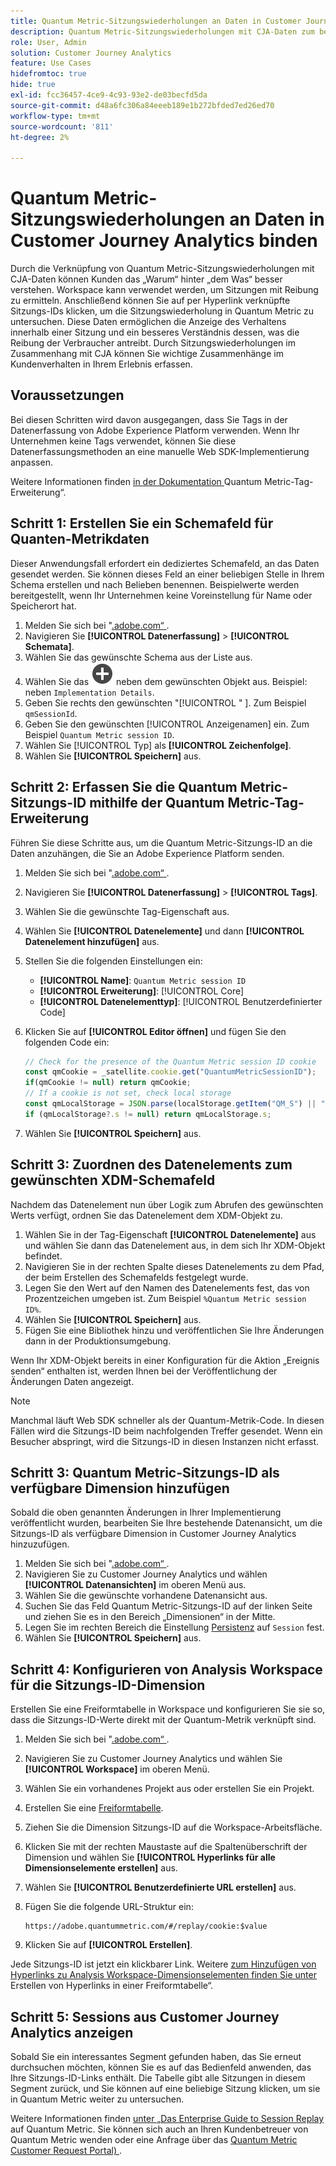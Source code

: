 ```yaml
---
title: Quantum Metric-Sitzungswiederholungen an Daten in Customer Journey Analytics binden
description: Quantum Metric-Sitzungswiederholungen mit CJA-Daten zum besseren Verständnis des „Warum“ hinter „dem Was“.
role: User, Admin
solution: Customer Journey Analytics
feature: Use Cases
hidefromtoc: true
hide: true
exl-id: fcc36457-4ce9-4c93-93e2-de03becfd5da
source-git-commit: d48a6fc306a84eeeb189e1b272bfded7ed26ed70
workflow-type: tm+mt
source-wordcount: '811'
ht-degree: 2%

---
```


# Quantum Metric-Sitzungswiederholungen an Daten in Customer Journey Analytics binden

Durch die Verknüpfung von Quantum Metric-Sitzungswiederholungen mit CJA-Daten können Kunden das „Warum“ hinter „dem Was“ besser verstehen.  Workspace kann verwendet werden, um Sitzungen mit Reibung zu ermitteln. Anschließend können Sie auf per Hyperlink verknüpfte Sitzungs-IDs klicken, um die Sitzungswiederholung in Quantum Metric zu untersuchen.  Diese Daten ermöglichen die Anzeige des Verhaltens innerhalb einer Sitzung und ein besseres Verständnis dessen, was die Reibung der Verbraucher antreibt.  Durch Sitzungswiederholungen im Zusammenhang mit CJA können Sie wichtige Zusammenhänge im Kundenverhalten in Ihrem Erlebnis erfassen.

## Voraussetzungen

Bei diesen Schritten wird davon ausgegangen, dass Sie Tags in der Datenerfassung von Adobe Experience Platform verwenden. Wenn Ihr Unternehmen keine Tags verwendet, können Sie diese Datenerfassungsmethoden an eine manuelle Web SDK-Implementierung anpassen.

Weitere Informationen finden [ in der Dokumentation ](https://experienceleague.adobe.com/en/docs/experience-platform/destinations/catalog/analytics/quantum-metric)Quantum Metric-Tag-Erweiterung“.

## Schritt 1: Erstellen Sie ein Schemafeld für Quanten-Metrikdaten

Dieser Anwendungsfall erfordert ein dediziertes Schemafeld, an das Daten gesendet werden. Sie können dieses Feld an einer beliebigen Stelle in Ihrem Schema erstellen und nach Belieben benennen. Beispielwerte werden bereitgestellt, wenn Ihr Unternehmen keine Voreinstellung für Name oder Speicherort hat.

1. Melden Sie sich bei &quot;[.adobe.com“ ](https://experience.adobe.com).
1. Navigieren Sie **[!UICONTROL Datenerfassung]** > **[!UICONTROL Schemata]**.
1. Wählen Sie das gewünschte Schema aus der Liste aus.
1. Wählen Sie das ![Feldsymbol hinzufügen](/help/assets/icons/AddCircle.svg) neben dem gewünschten Objekt aus. Beispiel: neben `Implementation Details`.
1. Geben Sie rechts den gewünschten &quot;[!UICONTROL &quot; ]. Zum Beispiel `qmSessionId`.
1. Geben Sie den gewünschten [!UICONTROL Anzeigenamen] ein. Zum Beispiel `Quantum Metric session ID`.
1. Wählen Sie [!UICONTROL Typ] als **[!UICONTROL Zeichenfolge]**.
1. Wählen Sie **[!UICONTROL Speichern]** aus.

## Schritt 2: Erfassen Sie die Quantum Metric-Sitzungs-ID mithilfe der Quantum Metric-Tag-Erweiterung

Führen Sie diese Schritte aus, um die Quantum Metric-Sitzungs-ID an die Daten anzuhängen, die Sie an Adobe Experience Platform senden.

1. Melden Sie sich bei &quot;[.adobe.com“ ](https://experience.adobe.com).
1. Navigieren Sie **[!UICONTROL Datenerfassung]** > **[!UICONTROL Tags]**.
1. Wählen Sie die gewünschte Tag-Eigenschaft aus.
1. Wählen Sie **[!UICONTROL Datenelemente]** und dann **[!UICONTROL Datenelement hinzufügen]** aus.
1. Stellen Sie die folgenden Einstellungen ein:
   * **[!UICONTROL Name]**: `Quantum Metric session ID`
   * **[!UICONTROL Erweiterung]**: [!UICONTROL Core]
   * **[!UICONTROL Datenelementtyp]**: [!UICONTROL Benutzerdefinierter Code]
1. Klicken Sie auf **[!UICONTROL Editor öffnen]** und fügen Sie den folgenden Code ein:

   ```js
   // Check for the presence of the Quantum Metric session ID cookie
   const qmCookie = _satellite.cookie.get("QuantumMetricSessionID");
   if(qmCookie != null) return qmCookie;
   // If a cookie is not set, check local storage
   const qmLocalStorage = JSON.parse(localStorage.getItem("QM_S") || "{}");
   if (qmLocalStorage?.s != null) return qmLocalStorage.s;
   ```

1. Wählen Sie **[!UICONTROL Speichern]** aus.

## Schritt 3: Zuordnen des Datenelements zum gewünschten XDM-Schemafeld

Nachdem das Datenelement nun über Logik zum Abrufen des gewünschten Werts verfügt, ordnen Sie das Datenelement dem XDM-Objekt zu.

1. Wählen Sie in der Tag-Eigenschaft **[!UICONTROL Datenelemente]** aus und wählen Sie dann das Datenelement aus, in dem sich Ihr XDM-Objekt befindet.
1. Navigieren Sie in der rechten Spalte dieses Datenelements zu dem Pfad, der beim Erstellen des Schemafelds festgelegt wurde.
1. Legen Sie den Wert auf den Namen des Datenelements fest, das von Prozentzeichen umgeben ist. Zum Beispiel `%Quantum Metric session ID%`.
1. Wählen Sie **[!UICONTROL Speichern]** aus.
1. Fügen Sie eine Bibliothek hinzu und veröffentlichen Sie Ihre Änderungen dann in der Produktionsumgebung.

Wenn Ihr XDM-Objekt bereits in einer Konfiguration für die Aktion „Ereignis senden“ enthalten ist, werden Ihnen bei der Veröffentlichung der Änderungen Daten angezeigt.

>[!NOTE]
>
>Manchmal läuft Web SDK schneller als der Quantum-Metrik-Code. In diesen Fällen wird die Sitzungs-ID beim nachfolgenden Treffer gesendet. Wenn ein Besucher abspringt, wird die Sitzungs-ID in diesen Instanzen nicht erfasst.

## Schritt 3: Quantum Metric-Sitzungs-ID als verfügbare Dimension hinzufügen

Sobald die oben genannten Änderungen in Ihrer Implementierung veröffentlicht wurden, bearbeiten Sie Ihre bestehende Datenansicht, um die Sitzungs-ID als verfügbare Dimension in Customer Journey Analytics hinzuzufügen.

1. Melden Sie sich bei &quot;[.adobe.com“ ](https://experience.adobe.com).
1. Navigieren Sie zu Customer Journey Analytics und wählen **[!UICONTROL Datenansichten]** im oberen Menü aus.
1. Wählen Sie die gewünschte vorhandene Datenansicht aus.
1. Suchen Sie das Feld Quantum Metric-Sitzungs-ID auf der linken Seite und ziehen Sie es in den Bereich „Dimensionen“ in der Mitte.
1. Legen Sie im rechten Bereich die Einstellung [Persistenz](/help/data-views/component-settings/persistence.md) auf `Session` fest.
1. Wählen Sie **[!UICONTROL Speichern]** aus.

## Schritt 4: Konfigurieren von Analysis Workspace für die Sitzungs-ID-Dimension

Erstellen Sie eine Freiformtabelle in Workspace und konfigurieren Sie sie so, dass die Sitzungs-ID-Werte direkt mit der Quantum-Metrik verknüpft sind.

1. Melden Sie sich bei &quot;[.adobe.com“ ](https://experience.adobe.com).
1. Navigieren Sie zu Customer Journey Analytics und wählen Sie **[!UICONTROL Workspace]** im oberen Menü.
1. Wählen Sie ein vorhandenes Projekt aus oder erstellen Sie ein Projekt.
1. Erstellen Sie eine [Freiformtabelle](/help/analysis-workspace/visualizations/freeform-table/freeform-table.md).
1. Ziehen Sie die Dimension Sitzungs-ID auf die Workspace-Arbeitsfläche.
1. Klicken Sie mit der rechten Maustaste auf die Spaltenüberschrift der Dimension und wählen Sie **[!UICONTROL Hyperlinks für alle Dimensionselemente erstellen]** aus.
1. Wählen Sie **[!UICONTROL Benutzerdefinierte URL erstellen]** aus.
1. Fügen Sie die folgende URL-Struktur ein:

   ```
   https://adobe.quantummetric.com/#/replay/cookie:$value
   ```

1. Klicken Sie auf **[!UICONTROL Erstellen]**.

Jede Sitzungs-ID ist jetzt ein klickbarer Link. Weitere [ zum Hinzufügen von Hyperlinks zu Analysis Workspace-Dimensionselementen finden Sie unter ](/help/analysis-workspace/visualizations/freeform-table/freeform-table-hyperlinks.md)Erstellen von Hyperlinks in einer Freiformtabelle“.

## Schritt 5: Sessions aus Customer Journey Analytics anzeigen

Sobald Sie ein interessantes Segment gefunden haben, das Sie erneut durchsuchen möchten, können Sie es auf das Bedienfeld anwenden, das Ihre Sitzungs-ID-Links enthält. Die Tabelle gibt alle Sitzungen in diesem Segment zurück, und Sie können auf eine beliebige Sitzung klicken, um sie in Quantum Metric weiter zu untersuchen.

Weitere Informationen finden [ unter „Das Enterprise Guide to Session Replay](https://www.quantummetric.com/resources/ebook/the-enterprise-guide-to-session-replay) auf Quantum Metric. Sie können sich auch an Ihren Kundenbetreuer von Quantum Metric wenden oder eine Anfrage über das [Quantum Metric Customer Request Portal) ](https://community.quantummetric.com/s/public-support-page).
